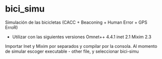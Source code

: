 # bici_simu
Simulación de las bicicletas (CACC + Beaconing + Human Error + GPS ErroR)

- Utilizar con las siguientes versiones
Omnet++ 4.4.1
inet 2.1
Mixim 2.3

Importar Inet y Mixim por separados y compilar por la consola.
Al momento de simular escoger executable - other file, y seleccionar bici-simu

